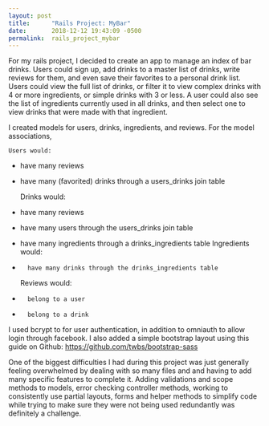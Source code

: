 ```yaml
---
layout: post
title:      "Rails Project: MyBar"
date:       2018-12-12 19:43:09 -0500
permalink:  rails_project_mybar
---
```



For my rails project, I decided to create an app to manage an index of bar drinks. Users could sign up, add drinks to a master list of drinks, write reviews for them, and even save their favorites to a personal drink list. Users could view the full list of drinks, or filter it to view complex drinks with 4 or more ingredients, or simple drinks with 3 or less. A user could also see the list of ingredients currently used in all drinks, and then select one to view drinks that were made with that ingredient. 

I created models for users, drinks, ingredients, and reviews. For the model associations,

	Users would:
* have many reviews
* have many (favorited) drinks through a users_drinks join table 


	Drinks would:
* have many reviews
* have many users through the users_drinks join table
* have many ingredients through a drinks_ingredients table
	Ingredients would: 
* 		have many drinks through the drinks_ingredients table 
	Reviews would:
* 		belong to a user 
* 		belong to a drink

I used bcrypt to for user authentication, in addition to omniauth to allow login through facebook. I also added a simple bootstrap layout using this guide on Github: https://github.com/twbs/bootstrap-sass

One of the biggest difficulties I had during this project was just generally feeling overwhelmed by dealing with so many files and and having to add many specific features to complete it. Adding validations and scope methods to models, error checking controller methods, working to consistently use partial layouts, forms and helper methods to simplify code while trying to make sure they were not being used redundantly was definitely a challenge.
